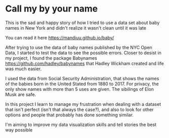 # Call my by your name 
This is the sad and happy story of how I tried to use a data set about baby names in New York and didn't realize it wasn't clean until it was late

You can read it here https://mandiuu.github.io/baby/

After trying to use the data of baby names published by the NYC Open Data, I started to test the data to see the possible errors.
Closer to desist in my project, I found the package Babynames https://github.com/hadley/babynames that Hadley Wickham created and life was much easier.

I used the data from Social Security Administration, that shows the names of the babies born in the United Stated from 1880 to 2017.
For privacy, the only show names with more than 5 uses are given. The sibilings of Elon Musk are safe. 

In this project I learn to manage my frustration when dealing with a dataset that isn't perfect (isn't that always the case?), and also to look for other options and people that probably has done something similar. 

I'm aiming to improve my data visualization skills and tell stories the best way possible 

